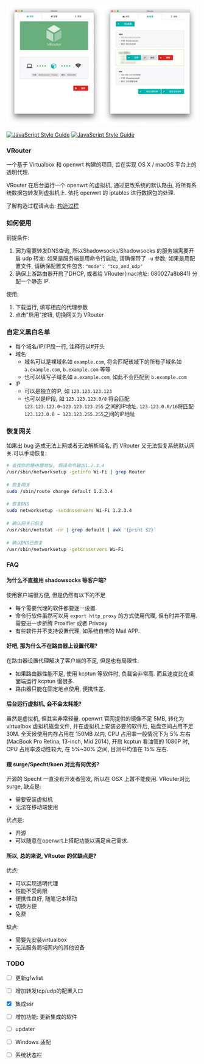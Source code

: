 ![img](./img/features.jpg)

[![JavaScript Style Guide](https://cdn.rawgit.com/feross/standard/master/badge.svg)](https://github.com/feross/standard)
[![JavaScript Style Guide](https://img.shields.io/badge/code_style-standard-brightgreen.svg)](https://standardjs.com)
### VRouter

一个基于 Virtualbox 和 openwrt 构建的项目, 旨在实现 OS X / macOS 平台上的透明代理.

VRouter 在后台运行一个 openwrt 的虚拟机, 通过更改系统的默认路由, 将所有系统数据包转发到虚拟机上. 依托 openwrt 的 iptables 进行数据包的处理.

了解构造过程请点击: [构造过程](https://icymind.com/virtual-openwrt/)

### 如何使用

前提条件: 

1. 因为需要转发DNS查询, 所以Shadowsocks/Shadowsocks 的服务端需要开启 udp 转发: 如果是服务端是用命令行启动, 请确保带了 `-u` 参数; 如果是用配置文件, 请确保配置文件包含: `"mode": "tcp_and_udp"`
2. 确保上游路由器开启了DHCP, 或者给 VRouter(mac地址: 080027a8b841) 分配一个静态 IP.

使用:

1. 下载运行, 填写相应的代理参数
2. 点击"启用"按钮, 切换网关为 VRouter

### 自定义黑白名单

- 每个域名/IP/IP段一行, 注释行以#开头
- 域名
    - 域名可以是裸域名如 `example.com`, 将会匹配该域下的所有子域名如  `a.example.com`, `b.example.com` 等等
    - 也可以填写子域名如 `a.example.com`, 如此不会匹配到 `b.example.com`
- IP
    - 可以是独立的IP, 如 `123.123.123.123`
    - 也可以是IP段, 如 `123.123.123.0/8` 将会匹配 `123.123.123.0~123.123.123.255` 之间的IP地址. `123.123.0.0/16`将匹配 `123.123.0.0 ~ 123.123.255.255`之间的IP地址

### 恢复网关

如果出 bug 造成无法上网或者无法解析域名, 而 VRouter 又无法恢复系统默认网关.可以手动恢复:

```bash
# 查找你的路由器地址, 假设命令输出1.2.3.4
/usr/sbin/networksetup -getinfo Wi-Fi | grep Router

# 恢复网关
sudo /sbin/route change default 1.2.3.4

# 恢复DNS
sudo networksetup -setdnsservers Wi-Fi 1.2.3.4

# 确认网关已恢复
/usr/sbin/netstat -nr | grep default | awk '{print $2}'

# 确认DNS已恢复
/usr/sbin/networksetup -getdnsservers Wi-Fi
```

### FAQ

#### 为什么不直接用 shadowsocks 等客户端?

使用客户端很方便, 但是仍然有以下的不足

- 每个需要代理的软件都要逐一设置.
- 命令行软件虽然可以用 `export http_proxy` 的方式使用代理, 但有时并不管用. 需要进一步折腾 Proxifier 或者 Privoxy
- 有些软件并不支持设置代理, 如系统自带的 Mail APP.

#### 好吧, 那为什么不在路由器上设置代理?

在路由器设置代理解决了客户端的不足, 但是也有局限性.

- 如果路由器性能不足, 使用 kcptun 等软件时, 负载会非常高. 而且速度比在桌面端运行 kcptun 慢很多.
- 路由器只能在固定地点使用, 便携性差.

#### 后台运行虚拟机, 会不会太耗能?

虽然是虚拟机, 但其实非常轻量. openwrt 官网提供的镜像不足 5MB, 转化为 virtualbox 虚拟机磁盘文件, 并在虚拟机上安装必要的软件后, 磁盘空间占用不足 30M. 全天候使用内存占用在 150MB 以内, CPU 占用率一般情况下为 5% 左右 (MacBook Pro Retina, 13-inch, Mid 2014), 开启 kcptun 看油管的 1080P 时, CPU 占用率波动性较大, 在 5%~30% 之间, 目测平均值在 15% 左右.

#### 跟 surge/Specht/koen 对比有何优劣?

开源的 Specht 一直没有开发者签发, 所以在 OSX 上暂不能使用. VRouter对比 surge, 缺点是:

- 需要安装虚拟机
- 无法在移动端使用

优点是:

- 开源
- 可以随意在openwrt上搭配功能以满足自己需求.

#### 所以, 总的来说, VRouter 的优缺点是?

优点:

- 可以实现透明代理
- 性能不受局限
- 便携性良好, 随笔记本移动
- 切换方便
- 免费

缺点:

- 需要先安装virtualbox
- 无法服务局域网内的其他设备

### TODO

- [ ] 更新gfwlist
- [ ] 增加转发tcp/udp的配置入口
- [x] 集成ssr
- [ ] 增加功能: 更新集成的软件
- [ ] updater
- [ ] Windows 适配
- [ ] 系统状态栏

